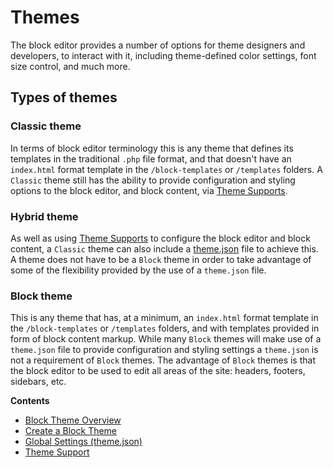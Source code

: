 # Themes

The block editor provides a number of options for theme designers and developers, to interact with it, including theme-defined color settings, font size control, and much more.

## Types of themes

### Classic theme

In terms of block editor terminology this is any theme that defines its templates in the traditional `.php` file format, and that doesn't have an `index.html` format template in the `/block-templates` or `/templates` folders. A `Classic` theme still has the ability to provide configuration and styling options to the block editor, and block content, via [Theme Supports](/docs/how-to-guides/themes/theme-support.md). 

### Hybrid theme

As well as using [Theme Supports](/docs/how-to-guides/themes/theme-support.md) to configure the block editor and block content, a `Classic` theme can also include a [theme.json](/docs/how-to-guides/themes/theme-json.md) file to achieve this. A theme does not have to be a `Block` theme in order to take advantage of some of the flexibility provided by the use of a `theme.json` file.

### Block theme

This is any theme that has, at a minimum, an `index.html` format template in the `/block-templates` or `/templates` folders, and with templates  provided in form of block content markup. While many `Block` themes will make use of a `theme.json` file to provide configuration and styling settings a `theme.json` is not a requirement of `Block` themes. The advantage of `Block` themes is that the block editor to be used to edit all areas of the site: headers, footers, sidebars, etc.

**Contents**

- [Block Theme Overview](/docs/how-to-guides/themes/block-theme-overview.md)
- [Create a Block Theme](/docs/how-to-guides/themes/create-block-theme.md)
- [Global Settings (theme.json)](/docs/how-to-guides/themes/theme-json.md)
- [Theme Support](/docs/how-to-guides/themes/theme-support.md)
